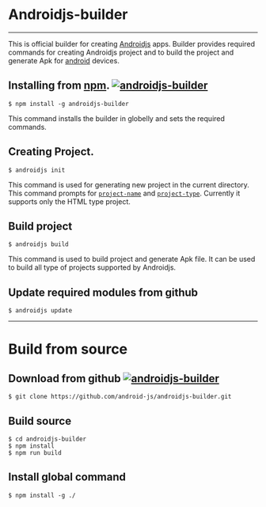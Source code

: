 # Androidjs-builder
---
This is official builder for creating [Androidjs](https://android-js.github.io/) apps. Builder provides required commands for creating Androidjs project and to build the project and generate Apk for [android](https://developer.android.com/about) devices.

## Installing from [npm](https://www.npmjs.com/). [![androidjs-builder][androidjs-builder-badge]][androidjs-builder-npm]
```shell script
$ npm install -g androidjs-builder
```
This command installs the builder in globelly and sets the required commands.

## Creating Project.
```shell script
$ androidjs init
```
This command is used for generating new project in the current directory. This command prompts for [``project-name``](https://android-js.github.io/docs/configuring_app.html#change-the-name-of-your-app) and [``project-type``](https://android-js.github.io/docs/configuring_app.html#define-project-type). Currently it supports only the HTML type project.

## Build project
```shell script
$ androidjs build
```
This command is used to build project and generate Apk file. It can be used to build all type of projects supported by Androidjs.

## Update required modules from github
```shell script
$ androidjs update
```

---
# Build from source
## Download from github [![androidjs-builder][androidjs-builder-badge]][androidjs-builder-github]
```shell script
$ git clone https://github.com/android-js/androidjs-builder.git
```
## Build source
```shell script
$ cd androidjs-builder
$ npm install
$ npm run build
```
## Install global command
```shell script
$ npm install -g ./
```


[androidjs-builder-badge]: https://img.shields.io/badge/Androidjs-builder-green.svg
[androidjs-builder-npm]: https://www.npmjs.com/package/androidjs-builder
[androidjs-builder-github]: https://github.com/android-js/androidjs-builder
